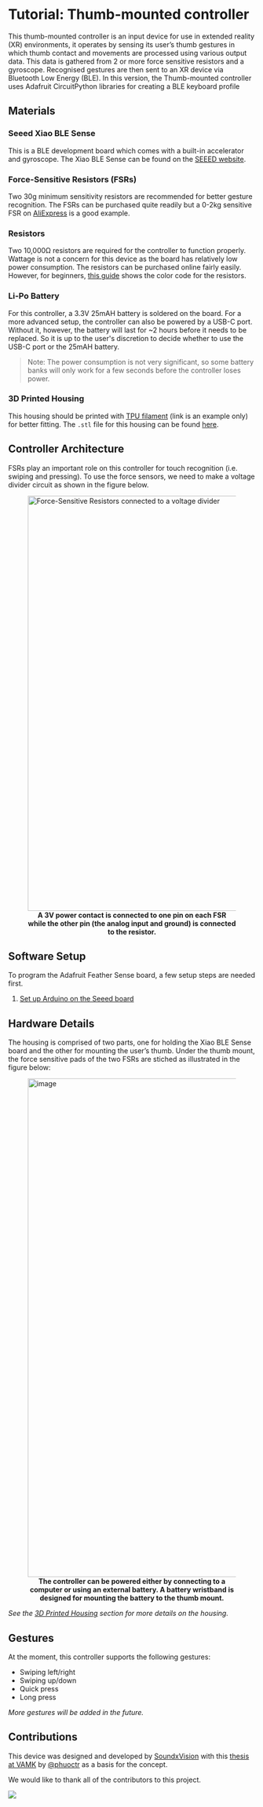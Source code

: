 # Tutorial: Thumb-mounted controller

This thumb-mounted controller is an input device for use in extended reality (XR) environments, it operates by sensing its user’s thumb gestures in which thumb contact and movements are processed using various output data. This data is gathered from 2 or more force sensitive resistors and a gyroscope. Recognised gestures are then sent to an XR device via Bluetooth Low Energy (BLE).
In this version, the Thumb-mounted controller uses Adafruit CircuitPython libraries for creating a BLE keyboard profile

## Materials
### Seeed Xiao BLE Sense
This is a BLE development board which comes with a built-in accelerator and gyroscope. The Xiao BLE Sense can be found on the [SEEED website](https://www.seeedstudio.com/Seeed-XIAO-BLE-Sense-nRF52840-p-5253.html).

### Force-Sensitive Resistors (FSRs) 
Two 30g minimum sensitivity resistors are recommended for better gesture recognition. The FSRs can be purchased quite readily but a 0-2kg sensitive FSR on [AliExpress](https://www.aliexpress.com/item/32853977086.html?spm=a2g0o.order_detail.0.0.274ef19cbF8s2J) is a good example.

### Resistors
Two 10,000Ω resistors are required for the controller to function properly. Wattage is not a concern for this device as the board has relatively low power consumption. The resistors can be purchased online fairly easily. However, for beginners, [this guide](https://wiraelectrical.com/10k-ohm-resistor-color-code/) shows the color code for the resistors.

### Li-Po Battery
For this controller, a 3.3V 25mAH battery is soldered on the board. For a more advanced setup, the controller can also be powered by a USB-C port. Without it, however, the battery will last for ~2 hours before it needs to be replaced. So it is up to the user's discretion to decide whether to use the USB-C port or the 25mAH battery.
> Note: The power consumption is not very significant, so some battery banks will only work for a few seconds before the controller loses power.

### 3D Printed Housing
This housing should be printed with [TPU filament](https://www.amazon.com/NinjaTek-3DNF01117505-NinjaFlex-Filament-Midnight/dp/B078JGZRCK/ref=sr_1_19?crid=1TTAU3LOV2P8C&keywords=tpu+filament&qid=1657919414&sprefix=tpu%2Caps%2C93&sr=8-19) (link is an example only) for better fitting. The `.stl` file for this housing can be found [here](Housing.stl).

## Controller Architecture
FSRs play an important role on this controller for touch recognition (i.e. swiping and pressing). To use the force sensors, we need to make a voltage divider circuit as shown in the figure below. 

<figure>

<img width="845" src="https://user-images.githubusercontent.com/46408299/177761100-f0ee7b94-2d76-4f06-a61f-bbc0848b6b67.png" alt="Force-Sensitive Resistors connected to a voltage divider">

<figcaption align="center"><b>A 3V power contact is connected to one pin on each FSR while the other pin (the analog input and ground) is connected to the resistor.</b></figcaption>

</figure>

## Software Setup
To program the Adafruit Feather Sense board, a few setup steps are needed first.
1. [Set up Arduino on the Seeed board]([https://wiki.seeedstudio.com/XIAO-BLE_CircutPython/](https://wiki.seeedstudio.com/XIAO_BLE/))

## Hardware Details
The housing is comprised of two parts, one for holding the Xiao BLE Sense board and the other for mounting the user’s thumb. Under the thumb mount, the force sensitive pads of the two FSRs are stiched as illustrated in the figure below:

<figure>

<img width="1015" alt="image" src="https://user-images.githubusercontent.com/46408299/177760280-9ac10604-1062-4f7e-9aa3-c964e360e409.png">

<figcaption align="center"><b>The controller can be powered either by connecting to a computer or using an external battery. A battery wristband is designed for mounting the battery to the thumb mount.</b></figcaption>

</figure>

*See the [3D Printed Housing](#3d-printed-housing) section for more details on the housing.*

## Gestures
At the moment, this controller supports the following gestures:
- Swiping left/right
- Swiping up/down
- Quick press
- Long press

*More gestures will be added in the future.*

## Contributions
This device was designed and developed by [SoundxVision](https://soundxvision.io) with this [thesis at VAMK](https://www.theseus.fi/handle/10024/744024) by [@phuoctr](https://github.com/phuoctr)  as a basis for the concept.

We would like to thank all of the contributors to this project.

<a href="https://github.com/phuoctr/ThumbControllerHID/graphs/contributors">
  <img src="https://contrib.rocks/image?repo=phuoctr/ThumbControllerHID" />
</a>
